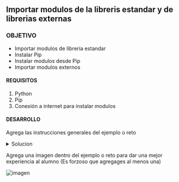 

## Importar modulos de la libreris estandar y de librerias externas

### OBJETIVO

- Importar modulos de libreria estandar
- Instalar Pip
- Instalar modulos desde Pip
- Importar modulos externos

#### REQUISITOS

1. Python
2. Pip 
3. Conexión a internet para instalar modulos

#### DESARROLLO

Agrega las instrucciones generales del ejemplo o reto

<details>
	<summary>Solucion</summary>
        <p> Agrega aqui la solucion</p>
        <p>Recuerda! escribe cada paso para desarrollar la solución del ejemplo o reto </p>
</details>

Agrega una imagen dentro del ejemplo o reto para dar una mejor experiencia al alumno (Es forzoso que agregages al menos una) 

![imagen](https://picsum.photos/200/300)


